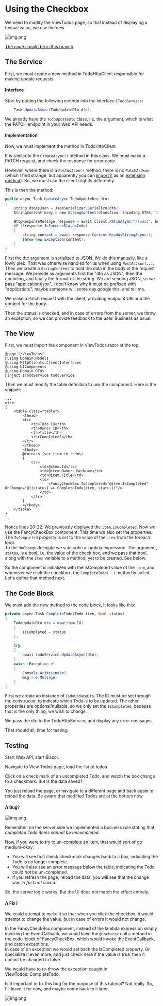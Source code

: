 # Using the Checkbox

We need to modify the ViewTodos page, so that instead of displaying a textual value, we use the new 

![img.png](Resources/FancyCheckBoxMeme.png)

[The code should be in this branch](https://github.com/TroelsMortensen/WasmTodo/tree/015_CheckBoxComponent)

## The Service
First, we must create a new method in TodoHttpClient responsible for making update requests.


#### Interface
Start by putting the following method into the interface `ITodoService`:

```csharp
    Task UpdateAsync(TodoUpdateDto dto);
```

We already have the `TodoUpdateDto` class, i.e. the argument, which is what the PATCH endpoint in your Web API needs.


#### Implementation
Now, we must implement the method in TodoHttpClient.

It is similar to the `CreateAsync()` method in this class. We must make a PATCH request, and check the response for error code.

However, where there is a `PostAsJson()` method, there is no `PatchAsJson` (which I find strange, but apparently you can [import it](https://docs.microsoft.com/en-us/dotnet/api/system.net.http.json.httpclientjsonextensions.patchasjsonasync?view=net-7.0) as an [extension method](https://learn.microsoft.com/en-us/dotnet/csharp/programming-guide/classes-and-structs/extension-methods)). So, we must use the client slightly differently.

This is then the method:

```csharp
public async Task UpdateAsync(TodoUpdateDto dto)
{
    string dtoAsJson = JsonSerializer.Serialize(dto);
    StringContent body = new StringContent(dtoAsJson, Encoding.UTF8, "application/json");

    HttpResponseMessage response = await client.PatchAsync("/todos", body);
    if (!response.IsSuccessStatusCode)
    {
        string content = await response.Content.ReadAsStringAsync();
        throw new Exception(content);
    }
}
```

First the dto argument is serialized to JSON. We do this manually, like a lowly pleb. That was otherwise handled for us when using `PostAsJson(..)`.\
Then we create a `StringContent` to hold the data in the body of the request message. We provide as arguments first the "dto as JSON", then the encoding, and finally the format of the string. We are sending JSON, so we pass "application/json". I don't know why it must be prefixed with "application/", maybe someone will some day google this, and tell me.

We make a Patch request with the client, providing endpoint URI and the content for the body.

Then the status is checked, and in case of errors from the server, we throw an exception, so we can provide feedback to the user. Business as usual.

## The View
First, we must import the component in ViewTodos.razor at the top:

```razor{4}
@page "/ViewTodos"
@using Domain.Models
@using HttpClients.ClientInterfaces
@using UIComponents
@using Domain.DTOs
@inject ITodoService todoService
```

Then we must modify the table definition to use the component. Here is the snippet:

```razor{20-22}
...
else
{
    <table class="table">
        <thead>
        <tr>
            <th>Todo ID</th>
            <th>Owner ID</th>
            <th>Title</th>
            <th>Completed?</th>
        </tr>
        </thead>
        <tbody>
        @foreach (var item in todos)
        {
            <tr>
                <td>@item.Id</td>
                <td>@item.Owner.UserName</td>
                <td>@item.Title</td>
                <td>
                    <FancyCheckBox IsCompleted="@item.IsCompleted" OnChange="@((status) => CompleteTodo(item, status))"/>
                </td>
            </tr>
        }
        </tbody>
    </table>
}
..
```

Notice lines 20-22. We previously displayed the `item.IsCompleted`. Now we use the FancyCheckBox component. This time we also set the properties.\
The `IsCompleted` property is set to the value of the `item` from the foreach loop.\
To the `OnChange` delegate we subscribe a lambda expression. The argument, `status`, is a bool, i.e. the value of the check box, and we pass that bool, along with the `item` variable to a method, yet to be created. See below. 

So the component is initialized with the IsCompleted value of the `item`, and whenever we click the checkbox, the `CompleteTodo(..)` method is called. Let's define that method next.

## The Code Block

We must add the new method to the code block, it looks like this:

```csharp
private async Task CompleteTodo(Todo item, bool status)
{
    TodoUpdateDto dto = new(item.Id)
    {
        IsCompleted = status
    };
    
    try
    {
        await todoService.UpdateAsync(dto);
    }
    catch (Exception e)
    {
        Console.WriteLine(e);
        msg = e.Message;
    }
}
```

First we create an instance of `TodoUpdateDto`. The ID must be set through the constructor, to indicate which Todo is to be updated.
The other properties are optional/nullable, so we only set the `IsCompleted`, because that is the only thing, we wish to change.

We pass the dto to the TodoHttpService, and display any error messages.

That should all, time for testing.

## Testing
Start Web API, start Blazor.

Navigate to View Todos page, load the list of todos.

Click on a check mark of an uncompleted Todo, and watch the box change to a checkmark. But is the data saved?

You just reload the page, or navigate to a different page and back again to reload the data. Be aware that modified Todos are at the bottom now.

#### A Bug?

![img.png](Resources/ComputerBug.png)

Remember, on the server side we implemented a business rule stating that _completed Todo items cannot be uncompleted_.

Now, if you were to try to un-complete an item, that would sort of go medium-okay:
* You will see that check checkmark changes back to a box, indicating the Todo is no longer complete.
* You will also see an error message below the table, indicating the Todo could _not_ be un-completed.
* If you refresh the page, reload the data, you will see that the change was _in fact not saved_.

So, the server logic works. But the UI does not match the effect entirely.

#### A Fix?
We could attempt to make it so that when you click the checkbox, it would attempt to change the value, but in case of errors it would not change.

In the FancyCheckBox component, instead of the lambda expression simply invoking the EventCallback, we could have the `@onchange` call a method in the code-block of FancyCheckBox, which would invoke the EventCallback, and catch exceptions.  
In case of an exception we would set back the IsCompleted property. Or specialize it even more, and just check here if the value is true, then it cannot be changed to false.

We would have to re-throw the exception caught in ViewTodos::CompleteTodo.

Is it important to fix this bug for the purpose of this tutorial? Not really. So, I'll leave it for now, and maybe come back to it later.

![img.png](Resources/DealWithIt.png)